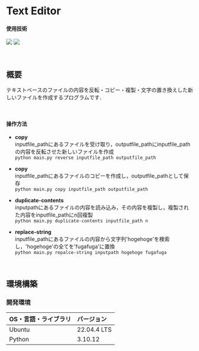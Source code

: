 # Text Editor

#### 使用技術
<p style="display: inline">
<img src="https://img.shields.io/badge/-Linux-212121.svg?logo=linux&style=popout">
<img src="https://img.shields.io/badge/-Python-FFC107.svg?logo=python&style=popout">
</p>

&nbsp;

## 概要

テキストベースのファイルの内容を反転・コピー・複製・文字の置き換えした新しいファイルを作成するプログラムです．

&nbsp;

#### 操作方法
- **copy**<br>inputfile_pathにあるファイルを受け取り，outputfile_pathにinputfile_pathの内容を反転させた新しいファイルを作成<br>
`python main.py reverse inputfile_path outputfile_path`

- **copy**<br>inputfile_pathにあるファイルのコピーを作成し，outputfile_pathとして保存<br>
`python main.py copy inputfile_path outputfile_path`

- **duplicate-contents**<br>inputpathにあるファイルの内容を読み込み，その内容を複製し，複製された内容をinputfile_pathにn回複製<br>
`python main.py duplicate-contents inputfile_path n`

- **replace-string**<br>inputfile_pathにあるファイルの内容から文字列'hogehoge'を検索し，'hogehoge'の全てを'fugafuga'に置換<br>
`python main.py repalce-string inputpath hogehoge fugafuga`

&nbsp;

## 環境構築
### 開発環境
| OS・言語・ライブラリ | バージョン |
| :------- | :------ |
| Ubuntu | 22.04.4 LTS |
| Python | 3.10.12 |

&nbsp;
